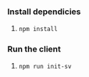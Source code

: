 ### Install dependicies
1. ```sh
   npm install
   ```

### Run the client
1. ```sh
   npm run init-sv
   ```
